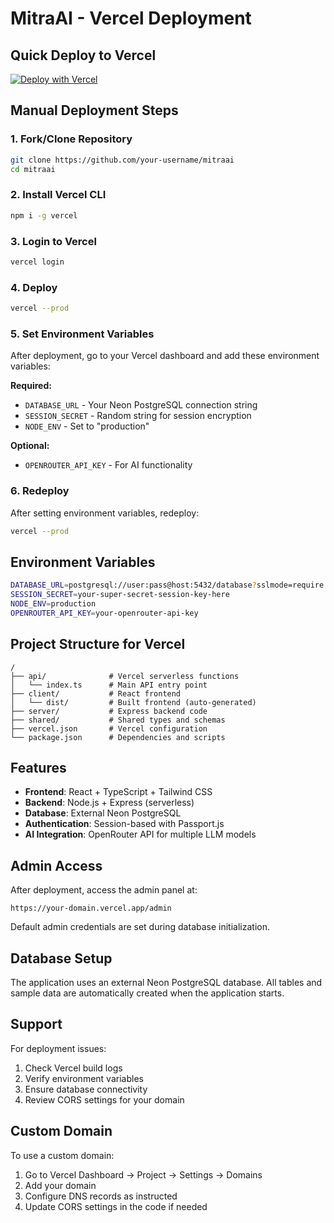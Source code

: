 # MitraAI - Vercel Deployment

## Quick Deploy to Vercel

[![Deploy with Vercel](https://vercel.com/button)](https://vercel.com/new/clone?repository-url=https://github.com/your-username/mitraai&env=DATABASE_URL,SESSION_SECRET,OPENROUTER_API_KEY)

## Manual Deployment Steps

### 1. Fork/Clone Repository
```bash
git clone https://github.com/your-username/mitraai
cd mitraai
```

### 2. Install Vercel CLI
```bash
npm i -g vercel
```

### 3. Login to Vercel
```bash
vercel login
```

### 4. Deploy
```bash
vercel --prod
```

### 5. Set Environment Variables

After deployment, go to your Vercel dashboard and add these environment variables:

**Required:**
- `DATABASE_URL` - Your Neon PostgreSQL connection string
- `SESSION_SECRET` - Random string for session encryption
- `NODE_ENV` - Set to "production"

**Optional:**
- `OPENROUTER_API_KEY` - For AI functionality

### 6. Redeploy
After setting environment variables, redeploy:
```bash
vercel --prod
```

## Environment Variables

```bash
DATABASE_URL=postgresql://user:pass@host:5432/database?sslmode=require
SESSION_SECRET=your-super-secret-session-key-here
NODE_ENV=production
OPENROUTER_API_KEY=your-openrouter-api-key
```

## Project Structure for Vercel

```
/
├── api/              # Vercel serverless functions
│   └── index.ts      # Main API entry point
├── client/           # React frontend
│   └── dist/         # Built frontend (auto-generated)
├── server/           # Express backend code
├── shared/           # Shared types and schemas
├── vercel.json       # Vercel configuration
└── package.json      # Dependencies and scripts
```

## Features

- **Frontend**: React + TypeScript + Tailwind CSS
- **Backend**: Node.js + Express (serverless)
- **Database**: External Neon PostgreSQL
- **Authentication**: Session-based with Passport.js
- **AI Integration**: OpenRouter API for multiple LLM models

## Admin Access

After deployment, access the admin panel at:
```
https://your-domain.vercel.app/admin
```

Default admin credentials are set during database initialization.

## Database Setup

The application uses an external Neon PostgreSQL database. All tables and sample data are automatically created when the application starts.

## Support

For deployment issues:
1. Check Vercel build logs
2. Verify environment variables
3. Ensure database connectivity
4. Review CORS settings for your domain

## Custom Domain

To use a custom domain:
1. Go to Vercel Dashboard → Project → Settings → Domains
2. Add your domain
3. Configure DNS records as instructed
4. Update CORS settings in the code if needed